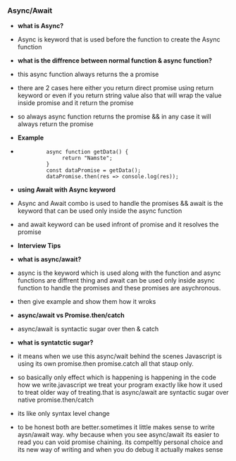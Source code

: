 ### Async/Await

- **what is Async?**
- Async is keyword that is used before the function to create the Async function
- **what is the diffrence between normal function & async function?**
- this async function always returns the a promise
- there are 2 cases here either you return direct promise using return keyword or even if you return string value also that will wrap the value inside promise and it return the promise
- so always async function returns the promise && in any case it will always return the promise
- **Example**
-              async function getData() {
                    return "Namste";
               }
               const dataPromise = getData();
               dataPromise.then(res => console.log(res));

- **using Await with Async keyword**
- Async and Await combo is used to handle the promises && await is the keyword that can be used only inside the async function
- and await keyword can be used infront of promise and it resolves the promise

- **Interview Tips**
- **what is async/await?**
- async is the keyword which is used along with the function and async functions are diffrent thing and await can be used only inside async function to handle the promises and these promises are asychronous.
- then give example and show them how it wroks

- **async/await vs Promise.then/catch**
- async/await is syntactic sugar over then & catch
- **what is syntatctic sugar?**
- it means when we use this async/wait behind the scenes Javascript is using its own promise.then promise.catch all that staup only.
- so basically only effect which is happening is happening in the code how we write.javascript we treat your program exactly like how it used to treat older way of treating.that is async/await are syntactic sugar over native promise.then/catch
- its like only syntax level change
- to be honest both are better.sometimes it little makes sense to write aysn/await way. why because when you see async/await its easier to read you can void promise chaining. its compeltly personal choice and its new way of writing and when you do debug it actually makes sense
